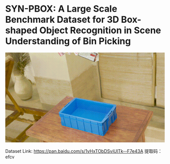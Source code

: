 # **SYN-PBOX: A Large Scale Benchmark Dataset for 3D Box-shaped Object Recognition in Scene Understanding of Bin Picking**

![the emample of SYN-PBOX](https://github.com/ccteaher/projects-SYN-PBOX/blob/main/example/SYN-PBOX.gif)

Dataset Link:
https://pan.baidu.com/s/1vHxTObDSviUlTk--F7e43A 
提取码：efcv
